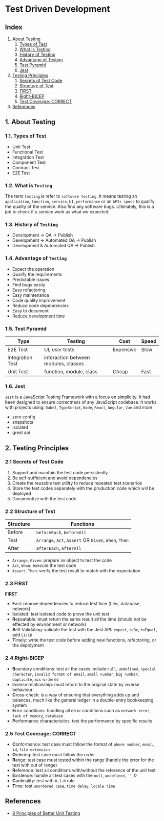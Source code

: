 # Test Driven Development

## Index

1. [About Testing](#about-testing)
   1. [Types of Test](#types-of-test)
   2. [What is Testing](#what-is-testing)
   3. [History of Testing](#history-of-testing)
   4. [Advantage of Testing](#advantage-of-testing)
   5. [Test Pyramid](#test-pyramid)
   6. [Jest](#jest)
2. [Testing Principles](#testing-principles)
   1. [Secrets of Test Code](#secrets-of-test-code)
   2. [Structure of Test](#structure-of-test)
   3. [FIRST](#first)
   4. [Right-BICEP](#right-bicep)
   5. [Test Coverage: CORRECT](#test-coverage-correct)
3. [References](#references)

## <a name="about-testing"></a>1. About Testing

### <a name="types-of-test"></a>1.1. Types of Test

- Unit Test
- Functional Test
- Integration Test
- Component Test
- Contract Test
- E2E Test

### <a name="what-is-testing"></a>1.2. What is `Testing`

The term `testing` is refer to `software testing`. It means testing an `application`, `function`, `service`, `UI`, `performance` or an `APIs specs` to qualify the quality of the service. Also find any software bugs. Ultimately, this is a job to check if a service work as what we expected.

### <a name="history-of-testing"></a>1.3. History of `Testing`

- Development → QA → Publish
- Development → Automated QA → Publish
- Development & Automated QA → Publish

### <a name="advantage-of-testing"></a>1.4. Advantage of `Testing`

- Expect the operation
- Qualify the requirements
- Predictable issues
- Find bugs easily
- Easy refactoring
- Easy maintenance
- Code quality improvement
- Reduce code dependencies
- Easy to document
- Reduce development time

### <a name="test-pyramid"></a>1.5. Test Pyramid

| Type             | Testing                              | Cost      | Speed |
| ---------------- | ------------------------------------ | --------- | ----- |
| E2E Test         | UI, user tests                       | Expensive | Slow  |
| Integration Test | interaction between modules, classes |           |       |
| Unit Test        | function, module, class              | Cheap     | Fast  |

### <a name="jest"></a>1.6. Jest

`Jest` is a JavaScript Testing Framework with a focus on simplicity. It had been designed to ensure correctness of any JavaScript codebase. It works with projects using: `Babel`, `TypeScript`, `Node`, `React`, `Angular`, `Vue` and more.

- zero config
- snapshots
- isolated
- great api

## <a name="testing-principles"></a>2. Testing Principles

### <a name="secrets-of-test-code"></a>2.1 Secrets of Test Code

1. Support and maintain the test code persistently
2. Be self-sufficient and avoid dependencies
3. Create the reusable test utility to reduce repeated test scenarios
4. Store the test codes separately with the production code which will be deployed
5. Documentize with the test code

### <a name="structure-of-test"></a>2.2 Structure of Test

| Structure  | Functions                                             |
| ---------- | ----------------------------------------------------- |
| Before     | `beforeEach`, `beforeAll`                             |
| Test       | `Arrange`, `Act`, `Assert` OR `Given`, `When`, `Then` |
| After      | `afterEach`, `afterAll`                               |

- `Arrange`, `Given`: prepare an object to test the code
- `Act`, `When`: execute the test code
- `Assert`, `Then`: verify the test result to match with the expectation

### <a name="first"></a>2.3 FIRST

**FIRST**

- **F**ast: remove dependencies to reduce test time (files, database, network)
- **I**solated: test isolated code to prove the unit test
- **R**epeatable: must return the same result all the time (should not be effected by environment or network)
- **S**elf-Validating: validate the test with the Jest API: `expect`, `toBe`, `toEqual`, add `CI/CD`
- **T**imely: write the test code before adding new functions, refactoring, or the deployment

### <a name="right-bicep"></a>2.4 Right-BICEP

- **B**oundary conditions: test all the cases include `null`, `undefined`, `special character`, `invalid format of email`, `small number`, `big number`, `duplicate`, `mis-ordered`
- **I**nverse relationship: must return to the original state by inverse behaviour
- **C**ross-check: is a way of ensuring that everything adds up and balances, much like the general ledger in a double-entry bookkeeping system
- **E**rror conditions: handling all error conditions such as `network error`, `lack of memory`, `database`
- **P**erformance characteristics: test the performance by specific results

### <a name="test-coverage-correct"></a>2.5 Test Coverage: CORRECT

- **C**onformance: test case must follow the format of `phone number`, `email`, `id`, `file extension`
- **O**rdering: test case must follow the order
- **R**ange: test case must tested within the range (handle the error for the test with out of range)
- **R**eference: test all conditions with/without the reference of the unit test
- **E**xistence: handle all test cases with the `null`, `undefined`, `''`, 0
- **C**ardinality: test with `0-1-N` rule
- **T**ime: test `unordered case`, `time delay`, `locale time`

## <a name="references"></a>References

- [8 Principles of Better Unit Testing](https://esj.com/Articles/2012/09/24/Better-Unit-Testing.aspx?Page=1)
